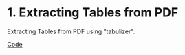# 1. Extracting Tables from PDF

Extracting Tables from PDF using "tabulizer".

[Code](https://github.com/r3dmaohong/R-Memo/blob/master/1.%20Extracting%20Tables%20from%20PDF/extract_table_from_PDF.R)